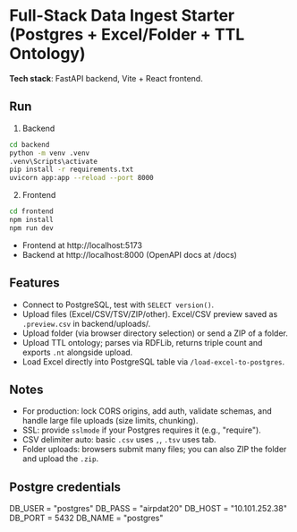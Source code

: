
# Full-Stack Data Ingest Starter (Postgres + Excel/Folder + TTL Ontology)

**Tech stack**: FastAPI backend, Vite + React frontend.

## Run
1) Backend
```bash
cd backend
python -m venv .venv
.venv\Scripts\activate
pip install -r requirements.txt
uvicorn app:app --reload --port 8000
```

2) Frontend
```bash
cd frontend
npm install
npm run dev
```

- Frontend at http://localhost:5173
- Backend at http://localhost:8000 (OpenAPI docs at /docs)

## Features
- Connect to PostgreSQL, test with `SELECT version()`.
- Upload files (Excel/CSV/TSV/ZIP/other). Excel/CSV preview saved as `.preview.csv` in backend/uploads/.
- Upload folder (via browser directory selection) or send a ZIP of a folder.
- Upload TTL ontology; parses via RDFLib, returns triple count and exports `.nt` alongside upload.
- Load Excel directly into PostgreSQL table via `/load-excel-to-postgres`.

## Notes
- For production: lock CORS origins, add auth, validate schemas, and handle large file uploads (size limits, chunking).
- SSL: provide `sslmode` if your Postgres requires it (e.g., "require").
- CSV delimiter auto: basic `.csv` uses `,`, `.tsv` uses tab.
- Folder uploads: browsers submit many files; you can also ZIP the folder and upload the `.zip`.

## Postgre credentials

DB_USER = "postgres"
DB_PASS = "airpdat20"
DB_HOST = "10.101.252.38"
DB_PORT = 5432
DB_NAME = "postgres"